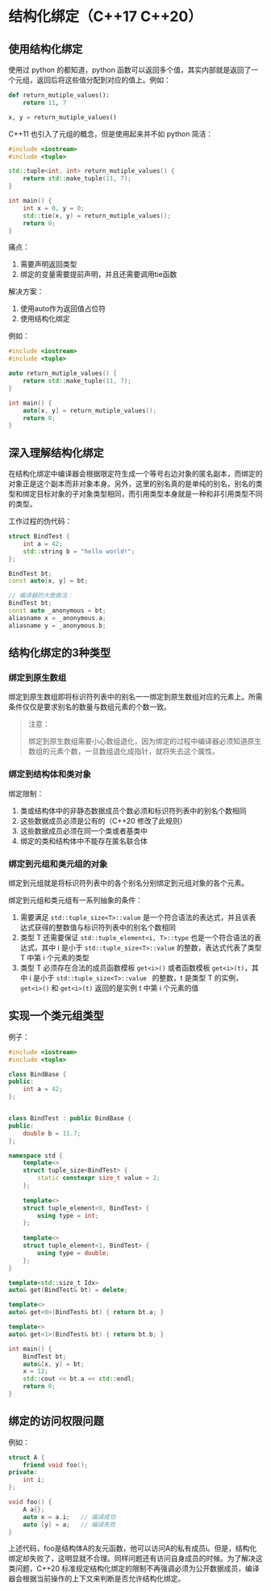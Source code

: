 # 结构化绑定（C++17 C++20）

## 使用结构化绑定

使用过 python 的都知道，python 函数可以返回多个值，其实内部就是返回了一个元组，返回后将这些值分配到对应的值上。例如：

```python
def return_mutiple_values():
    return 11, 7

x, y = return_mutiple_values()
```

C++11 也引入了元组的概念，但是使用起来并不如 python 简洁：

```c++
#include <iostream>
#include <tuple>

std::tuple<int, int> return_mutiple_values() {
    return std::make_tuple(11, 7);
}

int main() {
    int x = 0, y = 0;
    std::tie(x, y) = return_mutiple_values();
    return 0;
}
```

痛点：

1. 需要声明返回类型
2. 绑定的变量需要提前声明，并且还需要调用tie函数

解决方案：

1. 使用auto作为返回值占位符
2. 使用结构化绑定

例如：

```c++
#include <iostream>
#include <tuple>

auto return_mutiple_values() {
    return std::make_tuple(11, 7);
}

int main() {
    auto[x, y] = return_mutiple_values();
    return 0;
}
```

## 深入理解结构化绑定

在结构化绑定中编译器会根据限定符生成一个等号右边对象的匿名副本，而绑定的对象正是这个副本而非对象本身。另外，这里的别名真的是单纯的别名，别名的类型和绑定目标对象的子对象类型相同，而引用类型本身就是一种和非引用类型不同的类型。

工作过程的伪代码：

```c++
struct BindTest {
    int a = 42;
    std::string b = "hello world!";
};

BindTest bt;
const auto[x, y] = bt;

// 编译器的大致做法：
BindTest bt;
const auto _anonymous = bt;
aliasname x = _anonymous.a;
aliasname y = _anonymous.b;
```

## 结构化绑定的3种类型

### 绑定到原生数组

绑定到原生数组即将标识符列表中的别名一一绑定到原生数组对应的元素上。所需条件仅仅是要求别名的数量与数组元素的个数一致。

> 注意：
>
> 绑定到原生数组需要小心数组退化，因为绑定的过程中编译器必须知道原生数组的元素个数，一旦数组退化成指针，就将失去这个属性。

### 绑定到结构体和类对象

绑定限制：

1. 类或结构体中的非静态数据成员个数必须和标识符列表中的别名个数相同
2. 这些数据成员必须是公有的（C++20 修改了此规则）
3. 这些数据成员必须在同一个类或者基类中
4. 绑定的类和结构体中不能存在匿名联合体

### 绑定到元组和类元组的对象

绑定到元组就是将标识符列表中的各个别名分别绑定到元组对象的各个元素。

绑定到元组和类元组有一系列抽象的条件：

1. 需要满足 `std::tuple_size<T>::value` 是一个符合语法的表达式，并且该表达式获得的整数值与标识符列表中的别名个数相同
2. 类型 T 还需要保证 `std::tuple_element<i, T>::type` 也是一个符合语法的表达式，其中 i 是小于 `std::tuple_size<T>::value` 的整数，表达式代表了类型 T 中第 i 个元素的类型
3. 类型 T 必须存在合法的成员函数模板 `get<i>()` 或者函数模板 `get<i>(t)`，其中 i 是小于 `std::tuple_size<T>::value ` 的整数，t 是类型 T 的实例，`get<i>()` 和 `get<i>(t)` 返回的是实例 t 中第 i 个元素的值

## 实现一个类元组类型

例子：

``` c++
#include <iostream>
#include <tuple>

class BindBase {
public:
    int a = 42;
};


class BindTest : public BindBase {
public:
    double b = 11.7;
};

namespace std {
    template<>
    struct tuple_size<BindTest> {
        static constexpr size_t value = 2;
    };
    
    template<>
    struct tuple_element<0, BindTest> {
        using type = int;
    };
    
    template<>
    struct tuple_element<1, BindTest> {
        using type = double;
    };
}

template<std::size_t Idx>
auto& get(BindTest& bt) = delete;

template<>
auto& get<0>(BindTest& bt) { return bt.a; }

template<>
auto& get<1>(BindTest& bt) { return bt.b; }

int main() {
    BindTest bt;
    auto&[x, y] = bt;
    x = 12;
    std::cout << bt.a << std::endl;
    return 0;
}
```

## 绑定的访问权限问题

例如：

```c++
struct A {
    friend void foo();
private:
    int i;
};

void foo() {
	A a{};
    auto x = a.i;	// 编译成功
    auto [y] = a;	// 编译失败
}
```

上述代码，foo是结构体A的友元函数，他可以访问A的私有成员i。但是，结构化绑定却失败了，这明显就不合理。同样问题还有访问自身成员的时候。为了解决这类问题，C++20 标准规定结构化绑定的限制不再强调必须为公开数据成员，编译器会根据当前操作的上下文来判断是否允许结构化绑定。
